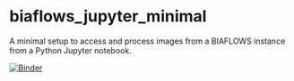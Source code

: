 # biaflows_jupyter_minimal
A minimal setup to access and process images from a BIAFLOWS instance from a Python Jupyter notebook.

[![Binder](https://mybinder.org/badge_logo.svg)](https://mybinder.org/v2/gh/Neubias-WG5/biaflows_jupyter_minimal.git/master)
